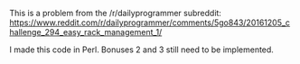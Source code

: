 This is a problem from the /r/dailyprogrammer subreddit:
https://www.reddit.com/r/dailyprogrammer/comments/5go843/20161205_challenge_294_easy_rack_management_1/

I made this code in Perl. Bonuses 2 and 3 still need to be implemented. 